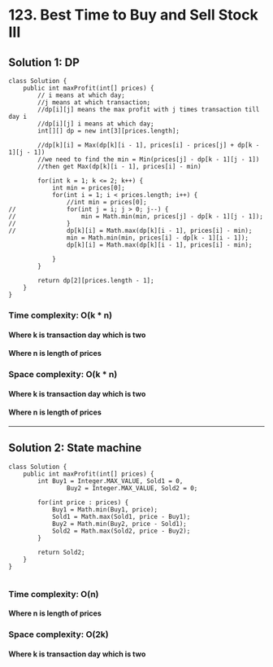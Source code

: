 # 123. Best Time to Buy and Sell Stock III
## Solution 1: DP
```
class Solution {
    public int maxProfit(int[] prices) {
        // i means at which day; 
    	//j means at which transaction;
    	//dp[i][j] means the max profit with j times transaction till day i
    	//dp[i][j] i means at which day;
    	int[][] dp = new int[3][prices.length]; 
    	
    	//dp[k][i] = Max(dp[k][i - 1], prices[i] - prices[j] + dp[k - 1][j - 1])
    	//we need to find the min = Min(prices[j] - dp[k - 1][j - 1])
    	//then get Max(dp[k][i - 1], prices[i] - min)
    	
    	for(int k = 1; k <= 2; k++) {
    		int min = prices[0];
    		for(int i = 1; i < prices.length; i++) {
    			//int min = prices[0];
//    			for(int j = i; j > 0; j--) {
//    				min = Math.min(min, prices[j] - dp[k - 1][j - 1]);
//    			}
//    			dp[k][i] = Math.max(dp[k][i - 1], prices[i] - min);
    			min = Math.min(min, prices[i] - dp[k - 1][i - 1]);
    			dp[k][i] = Math.max(dp[k][i - 1], prices[i] - min);
    			
    		}
    	}
    	
    	return dp[2][prices.length - 1];
    }
}
```
### Time complexity: O(k * n)
#### Where k is transaction day which is two
#### Where n is length of prices
### Space complexity: O(k * n)
#### Where k is transaction day which is two
#### Where n is length of prices
---
## Solution 2: State machine
```
class Solution {
    public int maxProfit(int[] prices) {
        int Buy1 = Integer.MAX_VALUE, Sold1 = 0,
    			Buy2 = Integer.MAX_VALUE, Sold2 = 0;
    	
    	for(int price : prices) {
    		Buy1 = Math.min(Buy1, price);
    		Sold1 = Math.max(Sold1, price - Buy1);
    		Buy2 = Math.min(Buy2, price - Sold1);
    		Sold2 = Math.max(Sold2, price - Buy2);
    	}
    	
    	return Sold2;
    }
}


```
### Time complexity: O(n)
#### Where n is length of prices
### Space complexity: O(2k)
#### Where k is transaction day which is two